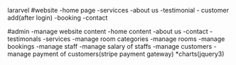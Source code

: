 lararvel 
#website
-home page
-servicces
-about us
-testimonial
	- customer add(after login)
-booking
-contact

#admin
-manage website content
	-home content
	-about us
	-contact
	-testimonals
	-services
-manage room categories
-manage rooms
-manage bookings
-manage staff
-manage salary of staffs
-manage customers
-manage payment of customers(stripe payment gateway)
*charts(jquery3)
